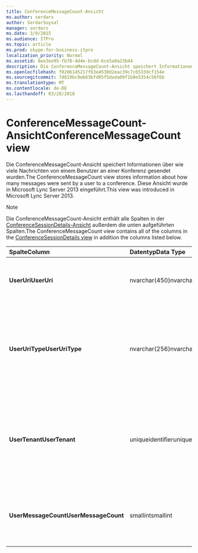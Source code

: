 ```yaml
---
title: ConferenceMessageCount-Ansicht
ms.author: serdars
author: SerdarSoysal
manager: serdars
ms.date: 3/9/2015
ms.audience: ITPro
ms.topic: article
ms.prod: skype-for-business-itpro
localization_priority: Normal
ms.assetid: 8ee3ee95-fb78-4d4e-bcdd-6ce5a0a23b44
description: Die ConferenceMessageCount-Ansicht speichert Informationen über wie viele Nachrichten von einem Benutzer an einer Konferenz gesendet wurden. Diese Ansicht wurde in Microsoft Lync Server 2013 eingeführt.
ms.openlocfilehash: f0206145217f63e4530d2eac39c7c6533dcf154e
ms.sourcegitcommit: 7d819bc9eb63bfd85f5dada09f1b8e5354c56f6b
ms.translationtype: MT
ms.contentlocale: de-DE
ms.lasthandoff: 03/28/2018
---
```

# <a name="conferencemessagecount-view"></a><span data-ttu-id="58a8a-104">ConferenceMessageCount-Ansicht</span><span class="sxs-lookup"><span data-stu-id="58a8a-104">ConferenceMessageCount view</span></span>
 
<span data-ttu-id="58a8a-105">Die ConferenceMessageCount-Ansicht speichert Informationen über wie viele Nachrichten von einem Benutzer an einer Konferenz gesendet wurden.</span><span class="sxs-lookup"><span data-stu-id="58a8a-105">The ConferenceMessageCount view stores information about how many messages were sent by a user to a conference.</span></span> <span data-ttu-id="58a8a-106">Diese Ansicht wurde in Microsoft Lync Server 2013 eingeführt.</span><span class="sxs-lookup"><span data-stu-id="58a8a-106">This view was introduced in Microsoft Lync Server 2013.</span></span>
  
> [!NOTE]
> <span data-ttu-id="58a8a-107">Die ConferenceMessageCount-Ansicht enthält alle Spalten in der [ConferenceSessionDetails-Ansicht](conferencesessiondetails.md) außerdem die unten aufgeführten Spalten.</span><span class="sxs-lookup"><span data-stu-id="58a8a-107">The ConferenceMessageCount view contains all of the columns in the [ConferenceSessionDetails view](conferencesessiondetails.md) in addition the columns listed below.</span></span>
  
|<span data-ttu-id="58a8a-108">**Spalte**</span><span class="sxs-lookup"><span data-stu-id="58a8a-108">**Column**</span></span>|<span data-ttu-id="58a8a-109">**Datentyp**</span><span class="sxs-lookup"><span data-stu-id="58a8a-109">**Data Type**</span></span>|<span data-ttu-id="58a8a-110">**Details**</span><span class="sxs-lookup"><span data-stu-id="58a8a-110">**Details**</span></span>|
|:-----|:-----|:-----|
|<span data-ttu-id="58a8a-111">**UserUri**</span><span class="sxs-lookup"><span data-stu-id="58a8a-111">**UserUri**</span></span> <br/> |<span data-ttu-id="58a8a-112">nvarchar(450)</span><span class="sxs-lookup"><span data-stu-id="58a8a-112">nvarchar(450)</span></span>  <br/> |<span data-ttu-id="58a8a-113">Der URI des Benutzers, der die Nachricht gesendet hat.</span><span class="sxs-lookup"><span data-stu-id="58a8a-113">URI of the user who sent the message.</span></span>  <br/> |
|<span data-ttu-id="58a8a-114">**UserUriType**</span><span class="sxs-lookup"><span data-stu-id="58a8a-114">**UserUriType**</span></span> <br/> |<span data-ttu-id="58a8a-115">nvarchar(256)</span><span class="sxs-lookup"><span data-stu-id="58a8a-115">nvarchar(256)</span></span>  <br/> |<span data-ttu-id="58a8a-116">Typ der URI des Benutzers, der die Nachrichten gesendet.</span><span class="sxs-lookup"><span data-stu-id="58a8a-116">Type of URI of the user who sent the messages.</span></span> <span data-ttu-id="58a8a-117">Finden Sie weitere Informationen der [UriTypes-Tabelle](uritypes.md) .</span><span class="sxs-lookup"><span data-stu-id="58a8a-117">See the [UriTypes table](uritypes.md) for more information.</span></span> <br/> |
|<span data-ttu-id="58a8a-118">**UserTenant**</span><span class="sxs-lookup"><span data-stu-id="58a8a-118">**UserTenant**</span></span> <br/> |<span data-ttu-id="58a8a-119">uniqueidentifier</span><span class="sxs-lookup"><span data-stu-id="58a8a-119">uniqueidentifier</span></span>  <br/> |<span data-ttu-id="58a8a-120">Mandant des Benutzers, die die Nachrichten gesendet hat.</span><span class="sxs-lookup"><span data-stu-id="58a8a-120">Tenant of user who sent the messages.</span></span> <span data-ttu-id="58a8a-121">Finden Sie weitere Informationen der [Tenants-Tabelle](tenants.md) .</span><span class="sxs-lookup"><span data-stu-id="58a8a-121">See the [Tenants table](tenants.md) for more information.</span></span> <br/> |
|<span data-ttu-id="58a8a-122">**UserMessageCount**</span><span class="sxs-lookup"><span data-stu-id="58a8a-122">**UserMessageCount**</span></span> <br/> |<span data-ttu-id="58a8a-123">smallint</span><span class="sxs-lookup"><span data-stu-id="58a8a-123">smallint</span></span>  <br/> |<span data-ttu-id="58a8a-124">Anzahl der vom Benutzer während der Sitzung gesendeten Nachrichten.</span><span class="sxs-lookup"><span data-stu-id="58a8a-124">Number of messages sent by the user during the conference session.</span></span>  <br/> |
   

